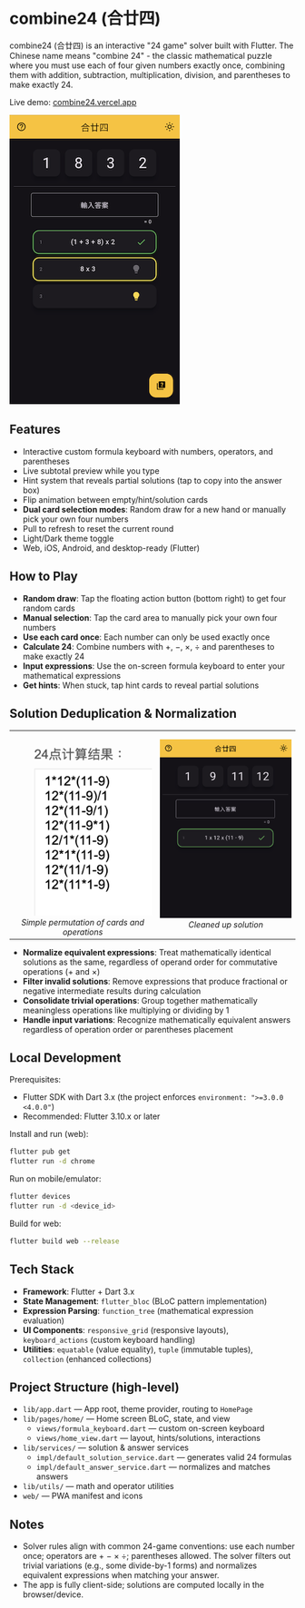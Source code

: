 # combine24 (合廿四)

combine24 (合廿四) is an interactive "24 game" solver built with Flutter. The Chinese name means "combine 24" - the classic mathematical puzzle where you must use each of four given numbers exactly once, combining them with addition, subtraction, multiplication, division, and parentheses to make exactly 24.

Live demo: [combine24.vercel.app](https://combine24.vercel.app/)

![home screen](assets/home_screen.png)

## Features

- Interactive custom formula keyboard with numbers, operators, and parentheses
- Live subtotal preview while you type
- Hint system that reveals partial solutions (tap to copy into the answer box)
- Flip animation between empty/hint/solution cards
- **Dual card selection modes**: Random draw for a new hand or manually pick your own four numbers
- Pull to refresh to reset the current round
- Light/Dark theme toggle
- Web, iOS, Android, and desktop-ready (Flutter)

## How to Play

- **Random draw**: Tap the floating action button (bottom right) to get four random cards
- **Manual selection**: Tap the card area to manually pick your own four numbers
- **Use each card once**: Each number can only be used exactly once
- **Calculate 24**: Combine numbers with +, −, ×, ÷ and parentheses to make exactly 24
- **Input expressions**: Use the on-screen formula keyboard to enter your mathematical expressions
- **Get hints**: When stuck, tap hint cards to reveal partial solutions

## Solution Deduplication & Normalization

<table>
  <tr>
    <td align="center">
      <img src="assets/duplicated_solutions.png" alt="simple permutation of cards and operations" width="400"/>
      <br>
      <em>Simple permutation of cards and operations</em>
    </td>
    <td align="center">
      <img src="assets/clean_solution.png" alt="cleaned up solution" width="400"/>
      <br>
      <em>Cleaned up solution</em>
    </td>
  </tr>
</table>

- **Normalize equivalent expressions**: Treat mathematically identical solutions as the same, regardless of operand order for commutative operations (+ and ×)
- **Filter invalid solutions**: Remove expressions that produce fractional or negative intermediate results during calculation
- **Consolidate trivial operations**: Group together mathematically meaningless operations like multiplying or dividing by 1
- **Handle input variations**: Recognize mathematically equivalent answers regardless of operation order or parentheses placement

## Local Development

Prerequisites:

- Flutter SDK with Dart 3.x (the project enforces `environment: ">=3.0.0 <4.0.0"`)
- Recommended: Flutter 3.10.x or later

Install and run (web):

```bash
flutter pub get
flutter run -d chrome
```

Run on mobile/emulator:

```bash
flutter devices
flutter run -d <device_id>
```

Build for web:

```bash
flutter build web --release
```

## Tech Stack

- **Framework**: Flutter + Dart 3.x
- **State Management**: `flutter_bloc` (BLoC pattern implementation)
- **Expression Parsing**: `function_tree` (mathematical expression evaluation)
- **UI Components**: `responsive_grid` (responsive layouts), `keyboard_actions` (custom keyboard handling)
- **Utilities**: `equatable` (value equality), `tuple` (immutable tuples), `collection` (enhanced collections)

## Project Structure (high-level)

- `lib/app.dart` — App root, theme provider, routing to `HomePage`
- `lib/pages/home/` — Home screen BLoC, state, and view
  - `views/formula_keyboard.dart` — custom on-screen keyboard
  - `views/home_view.dart` — layout, hints/solutions, interactions
- `lib/services/` — solution & answer services
  - `impl/default_solution_service.dart` — generates valid 24 formulas
  - `impl/default_answer_service.dart` — normalizes and matches answers
- `lib/utils/` — math and operator utilities
- `web/` — PWA manifest and icons

## Notes

- Solver rules align with common 24-game conventions: use each number once; operators are + − × ÷; parentheses allowed. The solver filters out trivial variations (e.g., some divide-by-1 forms) and normalizes equivalent expressions when matching your answer.
- The app is fully client-side; solutions are computed locally in the browser/device.